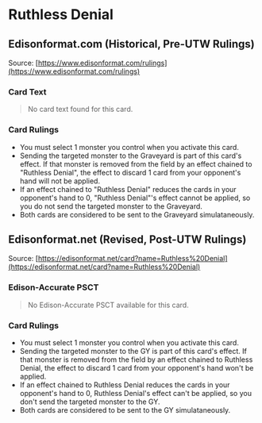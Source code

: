 # Ruthless Denial

## Edisonformat.com (Historical, Pre-UTW Rulings)

Source: [https://www.edisonformat.com/rulings](https://www.edisonformat.com/rulings)

### Card Text

> No card text found for this card.

### Card Rulings

*   You must select 1 monster you control when you activate this card.
*   Sending the targeted monster to the Graveyard is part of this card's effect. If that monster is removed from the field by an effect chained to "Ruthless Denial", the effect to discard 1 card from your opponent's hand will not be applied.
*   If an effect chained to "Ruthless Denial" reduces the cards in your opponent's hand to 0, "Ruthless Denial"'s effect cannot be applied, so you do not send the targeted monster to the Graveyard.
*   Both cards are considered to be sent to the Graveyard simulataneously.

## Edisonformat.net (Revised, Post-UTW Rulings)

Source: [https://edisonformat.net/card?name=Ruthless%20Denial](https://edisonformat.net/card?name=Ruthless%20Denial)

### Edison-Accurate PSCT

> No Edison-Accurate PSCT available for this card.

### Card Rulings

*   You must select 1 monster you control when you activate this card.
*   Sending the targeted monster to the GY is part of this card's effect. If that monster is removed from the field by an effect chained to Ruthless Denial, the effect to discard 1 card from your opponent's hand won't be applied.
*   If an effect chained to Ruthless Denial reduces the cards in your opponent's hand to 0, Ruthless Denial's effect can't be applied, so you don't send the targeted monster to the GY.
*   Both cards are considered to be sent to the GY simulataneously.
            